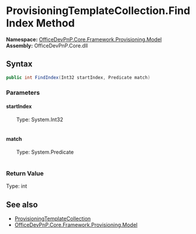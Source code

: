 # ProvisioningTemplateCollection.FindIndex Method  
  

**Namespace:** [OfficeDevPnP.Core.Framework.Provisioning.Model](OfficeDevPnP.Core.Framework.Provisioning.Model.md)  
**Assembly:** OfficeDevPnP.Core.dll  
## Syntax
```C#
public int FindIndex(Int32 startIndex, Predicate match)
```
### Parameters
#### startIndex  
&emsp;&emsp;Type: System.Int32  
&emsp;&emsp;  

  

#### match  
&emsp;&emsp;Type: System.Predicate  
&emsp;&emsp;  

  

### Return Value
Type: int  

## See also
- [ProvisioningTemplateCollection](OfficeDevPnP.Core.Framework.Provisioning.Model.ProvisioningTemplateCollection.md) 
- [OfficeDevPnP.Core.Framework.Provisioning.Model](OfficeDevPnP.Core.Framework.Provisioning.Model.md) 
